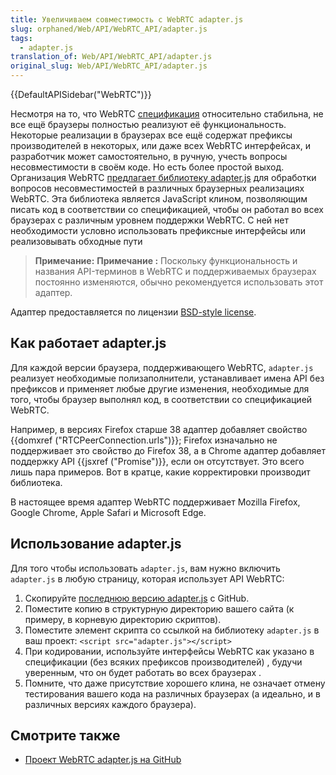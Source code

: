 ```yaml
---
title: Увеличиваем совместимость с WebRTC adapter.js
slug: orphaned/Web/API/WebRTC_API/adapter.js
tags:
  - adapter.js
translation_of: Web/API/WebRTC_API/adapter.js
original_slug: Web/API/WebRTC_API/adapter.js
---
```


{{DefaultAPISidebar("WebRTC")}}

Несмотря на то, что WebRTC [спецификация](http://www.w3.org/TR/webrtc/) относительно стабильна, не все ещё браузеры полностью реализуют её функциональность. Некоторые реализации в браузерах все ещё содержат префиксы производителей в некоторых, или даже всех WebRTC интерфейсах, и разработчик может самостоятельно, в ручную, учесть вопросы несовместимости в своём коде. Но есть более простой выход. Организация WebRTC [предлагает библиотеку adapter.js](https://github.com/webrtc/adapter/) для обработки вопросов несовместимостей в различных браузерных реализациях WebRTC. Эта библиотека является JavaScript клином, позволяющим писать код в соответствии со спецификацией, чтобы он работал во всех браузерах с различным уровнем поддержки WebRTC. С ней нет необходимости условно использовать префиксные интерфейсы или реализовывать обходные пути

> **Примечание:** **Примечание :** Поскольку функциональность и названия API-терминов в WebRTC и поддерживаемых браузерах постоянно изменяются, обычно рекомендуется использовать этот адаптер.

Адаптер предоставляется по лицензии [BSD-style license](https://github.com/webrtc/adapter/blob/master/LICENSE.md).

## Как работает adapter.js

Для каждой версии браузера, поддерживающего WebRTC, `adapter.js` реализует необходимые полизаполнители, устанавливает имена API без префиксов и применяет любые другие изменения, необходимые для того, чтобы браузер выполнял код, в соответствии со спецификацией WebRTC.

Например, в версиях Firefox старше 38 адаптер добавляет свойство {{domxref ("RTCPeerConnection.urls")}}; Firefox изначально не поддерживает это свойство до Firefox 38, а в Chrome адаптер добавляет поддержку API {{jsxref ("Promise")}}, если он отсутствует. Это всего лишь пара примеров. Вот в кратце, какие корректировки производит библиотека.

В настоящее время адаптер WebRTC поддерживает Mozilla Firefox, Google Chrome, Apple Safari и Microsoft Edge.

## Использование adapter.js

Для того чтобы использовать `adapter.js`, вам нужно включить `adapter.js` в любую страницу, которая использует API WebRTC:

1. Скопируйте [последнюю версию adapter.js](https://github.com/webrtc/adapter/tree/master/release) с GitHub.
2. Поместите копию в структурную директорию вашего сайта (к примеру, в корневую директорию скриптов).
3. Поместите элемент скрипта со ссылкой на библиотеку `adapter.js` в ваш проект: `<script src="adapter.js"></script>`
4. При кодировании, используйте интерфейсы WebRTC как указано в спецификации (без всяких префиксов производителей) , будучи уверенным, что он будет работать во всех браузерах .
5. Помните, что даже присутствие хорошего клина, не означает отмену тестирования вашего кода на различных браузерах (а идеально, и в различных версиях каждого браузера).

## Смотрите также

- [Проект WebRTC adapter.js на GitHub](https://github.com/webrtc/adapter)
